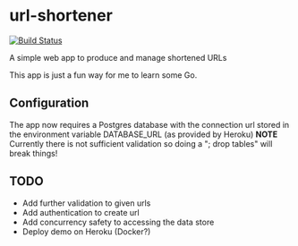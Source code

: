 # url-shortener
[![Build Status](https://travis-ci.org/MarkusAndersons/url-shortener.svg?branch=master)](https://travis-ci.org/MarkusAndersons/url-shortener)

A simple web app to produce and manage shortened URLs

This app is just a fun way for me to learn some Go.

## Configuration
The app now requires a Postgres database with the connection url stored in the environment variable DATABASE_URL (as provided by Heroku)
**NOTE** Currently there is not sufficient validation so doing a "; drop tables" will break things!

## TODO
- Add further validation to given urls
- Add authentication to create url
- Add concurrency safety to accessing the data store
- Deploy demo on Heroku (Docker?)